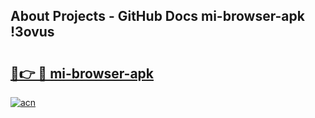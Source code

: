 ## About Projects - GitHub Docs mi-browser-apk !3ovus

# <h2><a href="https://andorid.site?title=mi-browser-apk&ref=13PRO">🔗👉 🔴 mi-browser-apk</a></h2>

[![acn](https://github.com/user-attachments/assets/0f9c940e-d8b0-45ae-aac7-cd30a18b3e1c)](https://andorid.site?title=mi-browser-apk&ref=13PRO)

